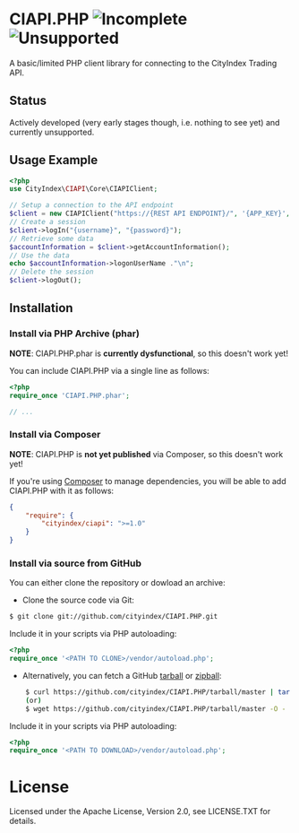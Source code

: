 # CIAPI.PHP ![Incomplete](http://labs.cityindex.com/wp-content/uploads/2012/01/lbl-incomplete.png)![Unsupported](http://labs.cityindex.com/wp-content/uploads/2012/01/lbl-unsupported.png)
A basic/limited PHP client library for connecting to the CityIndex Trading API.

## Status
Actively developed (very early stages though, i.e. nothing to see yet) and currently unsupported.


## Usage Example

```php
<?php
use CityIndex\CIAPI\Core\CIAPIClient;

// Setup a connection to the API endpoint
$client = new CIAPIClient("https://{REST API ENDPOINT}/", '{APP_KEY}', '{APP_VERSION}');
// Create a session
$client->logIn("{username}", "{password}");
// Retrieve some data
$accountInformation = $client->getAccountInformation();
// Use the data
echo $accountInformation->logonUserName ."\n";
// Delete the session
$client->logOut();
```


## Installation


### Install via PHP Archive (phar)

**NOTE**: CIAPI.PHP.phar is **currently dysfunctional**, so this doesn't work yet!

You can include CIAPI.PHP via a single line as follows:

```php
<?php
require_once 'CIAPI.PHP.phar';

// ...
```


### Install via Composer

**NOTE**: CIAPI.PHP is **not yet published** via Composer, so this doesn't work yet!

If you're using [Composer](https://github.com/composer/composer) to manage
dependencies, you will be able to add CIAPI.PHP with it as follows:

```json
{
    "require": {
        "cityindex/ciapi": ">=1.0"
    }
}
```


### Install via source from GitHub

You can either clone the repository or dowload an archive:

* Clone the source code via Git:
```sh
$ git clone git://github.com/cityindex/CIAPI.PHP.git
```    
Include it in your scripts via PHP autoloading:    
```php
<?php
require_once '<PATH TO CLONE>/vendor/autoload.php';
```

* Alternatively, you can fetch a GitHub [tarball][] or [zipball][]:
```sh
    $ curl https://github.com/cityindex/CIAPI.PHP/tarball/master | tar xzv
    (or)
    $ wget https://github.com/cityindex/CIAPI.PHP/tarball/master -O - | tar xzv
```    
Include it in your scripts via PHP autoloading:    
```php
<?php
require_once '<PATH TO DOWNLOAD>/vendor/autoload.php';
```
[tarball]: https://github.com/cityindex/CIAPI.PHP/tarball/master
[zipball]: https://github.com/cityindex/CIAPI.PHP/zipball/master


# License
 
Licensed under the Apache License, Version 2.0, see LICENSE.TXT for details.
